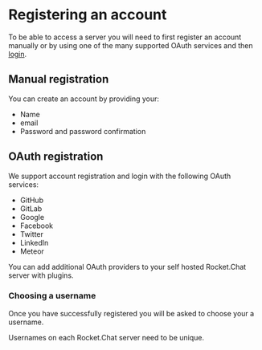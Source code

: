 # Registering an account

To be able to access a server you will need to first register an account manually or by using one of the many supported OAuth services and then [login](../login/).

## Manual registration

You can create an account by providing your:

- Name
- email
- Password and password confirmation

## OAuth registration

We support account registration and login with the following OAuth services:

- GitHub
- GitLab
- Google
- Facebook
- Twitter
- LinkedIn
- Meteor

You can add additional OAuth providers to your self hosted Rocket.Chat server with plugins.

### Choosing a username

Once you have successfully registered you will be asked to choose your a username.

Usernames on each Rocket.Chat server need to be unique.
